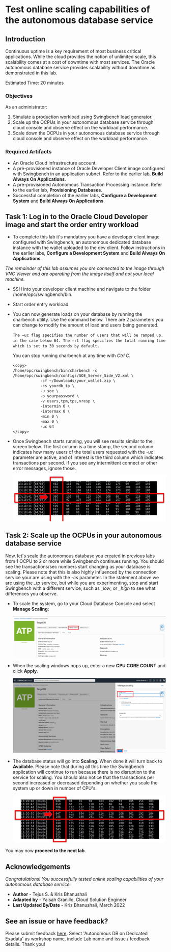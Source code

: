 # Test online scaling capabilities of the autonomous database service

## Introduction
Continuous uptime is a key requirement of most business critical applications. While the cloud provides the notion of unlimited scale, this scalability comes at a cost of downtime with most services. The Oracle autonomous database service provides scalability without downtime as demonstrated in this lab.

Estimated Time: 20 minutes

### Objectives

As an administrator:
1. Simulate a production workload using Swingbench load generator.
2. Scale up the OCPUs in your autonomous database service through cloud console and observe effect on the workload performance.
3. Scale down the OCPUs in your autonomous database service through cloud console and observe effect on the workload performance.

### Required Artifacts

- An Oracle Cloud Infrastructure account.
- A pre-provisioned instance of Oracle Developer Client image configured with Swingbench in an application subnet. Refer to the earlier lab, **Build Always On Applications**.
- A pre-provisioned Autonomous Transaction Processing instance. Refer to the earlier lab, **Provisioning Databases**.
- Successful completion of the earlier labs, **Configure a Development System** and **Build Always On Applications**.

## Task 1: Log in to the Oracle Cloud Developer image and start the order entry workload

- To complete this lab it's mandatory you have a developer client image configured with Swingbench, an autonomous dedicated database instance with the wallet uploaded to the dev client. Follow instructions in the earlier labs, **Configure a Development System** and **Build Always On Applications**.

*The remainder of this lab assumes you are connected to the image through VNC Viewer and are operating from the image itself and not your local machine.*

- SSH into your developer client machine and navigate to the folder /home/opc/swingbench/bin.

- Start order entry workload.

- You can now generate loads on your database by running the charbench utility.  Use the command below. There are 2 parameters you can change to modify the amount of load and users being generated.

    ``The –uc flag specifies the number of users that will be ramped up, in the case below 64. The –rt flag specifies the total running time which is set to 30 seconds by default.``  

    You can stop running charbench at any time with *Ctrl C.*

    ```
    <copy>
    /home/opc/swingbench/bin/charbench -c /home/opc/swingbench/configs/SOE_Server_Side_V2.xml \
                -cf ~/Downloads/your_wallet.zip \
                -cs yourdb_tp \
                -u soe \
                -p yourpassword \
                -v users,tpm,tps,vresp \
                -intermin 0 \
                -intermax 0 \
                -min 0 \
                -max 0 \
                -uc 64
    </copy>
    ```

- Once Swingbench starts running, you will see results similar to the screen below. The first column is a time stamp, the second column indicates how many users of the total users requested with the *-uc* parameter are active, and of interest is the third column which indicates transactions per second. If you see any intermittent connect or other error messages, ignore those.

    ![This image shows the result of performing the above step.](./images/swingbenchoutput.jpeg " ")

## Task 2: Scale up the OCPUs in your autonomous database service

Now, let's scale the autonomous database you created in previous labs from 1 OCPU to 2 or more while Swingbench continues running. You should see the transactions/sec numbers start changing as your database is scaling. Please note that this is also highly influenced by the connection service your are using with the *-cs* parameter. In the statement above we are using the *\_tp* service, but while you are experimenting, stop and start Swingbench with a different service, such as *\_low*, or *\_high* to see what differences you observe.

- To scale the system, go to your Cloud Database Console and select **Manage Scaling**:

    ![This image shows the result of performing the above step.](./images/scale.jpeg " ")

- When the scaling windows pops up, enter a new **CPU CORE COUNT** and click **Apply**.

    ![This image shows the result of performing the above step.](./images/scale3.jpeg " ")

- The database status will go into **Scaling**. When done it will turn back to **Available**. Please note that during all this time the Swingbench application will continue to run because there is no disruption to the service for scaling. You should also notice that the transactions per second increased or decreased depending on whether you scale the system up or down in number of CPU's.

    ![This image shows the result of performing the above step.](./images/swingout2.jpeg " ")

You may now **proceed to the next lab**.

## Acknowledgements
*Congratulations! You successfully tested online scaling capabilities of your autonomous database service.*

- **Author** - Tejus S. & Kris Bhanushali
- **Adapted by** -  Yaisah Granillo, Cloud Solution Engineer
- **Last Updated By/Date** - Kris Bhanushali, March 2022

## See an issue or have feedback?  
Please submit feedback [here](https://apexapps.oracle.com/pls/apex/f?p=133:1:::::P1_FEEDBACK:1).   Select 'Autonomous DB on Dedicated Exadata' as workshop name, include Lab name and issue / feedback details. Thank you!
